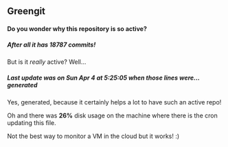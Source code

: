 ## Greengit

#### Do you wonder why this repository is so active?

##### After all it has 18787 commits!

But is it *really* active? Well...

##### Last update was on Sun Apr 4 at 5:25:05 when those lines were... generated

Yes, generated, because it certainly helps a lot to have such an active repo!

Oh and there was **26%** disk usage on the machine
where there is the cron updating this file.

Not the best way to monitor a VM in the cloud but it works! :)
